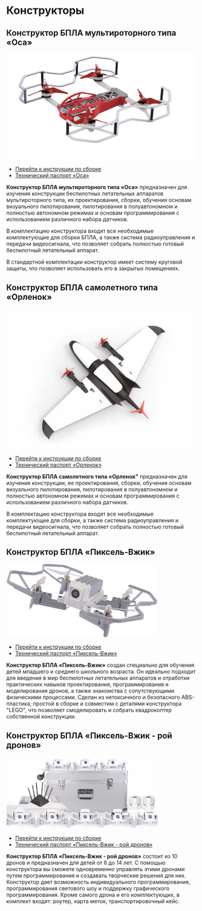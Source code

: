 # Конструкторы

## Конструктор БПЛА мультироторного типа «Оса»

<img src="../assets/assembling_drone1/drone1.png" width=500></img>

* [Перейти к инструкции по сборке](assemble_drone1.md)
* [Технический паспорт «Оса»](https://www.tezona.ru/data/uploads/files/osa_pasport.pdf)

**Конструктор БПЛА мультироторного типа «Оса»** предназначен для изучения конструкции беспилотных летательных аппаратов мультироторного типа, их проектирования, сборки, обучения основам визуального пилотирования, пилотирования в полуавтономном и полностью автономном режимах и основам программирования с использованием различного набора датчиков.

В комплектацию конструктора входят все необходимые комплектующие для сборки БПЛА, а также система радиоуправления и передачи видеосигнала, что позволяет собрать полностью готовый беспилотный летательный аппарат.

В стандартной комплектации конструктор имеет систему круговой защиты, что позволяет использовать его в закрытых помещениях.

## Конструктор БПЛА самолетного типа «Орленок»

<img src="../assets/assembling_drone2/drone2.png" width=500></img>

* [Перейти к инструкции по сборке](assemble_drone2.md)
* [Технический паспорт «Орленок»](https://www.tezona.ru/data/uploads/files/tehpasport__orlenok.pdf)

**Конструктор БПЛА самолетного типа «Орленок"** предназначен для изучения конструкции, ее проектирования, сборки, обучения основам визуального пилотирования, пилотирования в полуавтономном и полностью автономном режимах и основам программирования с использованием различного набора датчиков.

В комплектацию конструктора входят все необходимые комплектующие для сборки, а также система радиоуправления и передачи видеосигнала, что позволяет собрать полностью готовый беспилотный летательный аппарат.

## Конструктор БПЛА «Пиксель-Вжик»

<img src="../assets/assembling_drone3_1/drone3_1.png" width=400></img>

* [Перейти к инструкции по сборке](assemble_drone3_1.md)
* [Технический паспорт «Пиксель-Вжик»](https://www.tezona.ru/data/uploads/files/tehnicheskiy_pasport_piksel.pdf)

**Конструктор БПЛА «Пиксель-Вжик»** создан специально для обучения детей младшего и среднего школьного возраста. Он идеально подходит для введения в мир беспилотных летательных аппаратов и отработки практических навыков проектирования, программирования и моделирования дронов, а также знакомства с сопутствующими физическими процессами. Сделан из нетоксичного и безопасного ABS-пластика, простой в сборке и совместим с деталями конструктора "LEGO", что позволяет смоделировать и собрать квадрокоптер собственной конструкции.

## Конструктор БПЛА «Пиксель-Вжик - рой дронов»

<img src="../assets/assembling_drone3_2/drone3_2.png" width=400></img>

* [Перейти к инструкции по сборке](assemble_drone3_2.md)
* [Технический паспорт «Пиксель-Вжик - рой дронов»](https://www.tezona.ru/data/uploads/files/tehnicheskiy_pasport_pikselvzhik-roydronov.pdf)

**Конструктор БПЛА «Пиксель-Вжик - рой дронов»** состоит из 10 дронов и предназначен для детей от 6 до 14 лет. С помощью конструктора вы сможете одновременно управлять этими дронами путем программирования и создавать творческие решения для них. Конструктор дает возможность индивидуального программирования, программирования светового шоу и поддержку графического программирования. Кроме самого дрона и его комплектующих, в комплект входят: роутер, карта меток, транспортировочный кейс.
